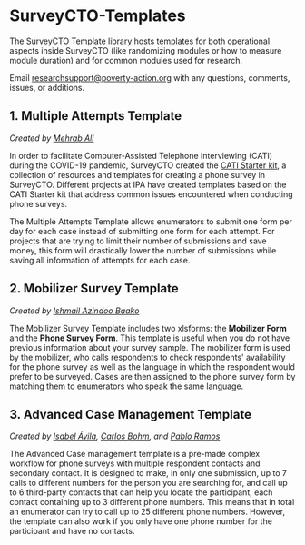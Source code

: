 # SurveyCTO-Templates

The SurveyCTO Template library hosts templates for both operational aspects inside SurveyCTO (like randomizing modules or how to measure module duration) and for common modules used for research. 

Email [researchsupport@poverty-action.org](mailto:poverty-action.org) with any questions, comments, issues, or additions.

## 1. Multiple Attempts Template
*Created by [Mehrab Ali](https://www.poverty-action.org/people/mehrab-ali)*

In order to facilitate Computer-Assisted Telephone Interviewing (CATI) during the COVID-19 pandemic, SurveyCTO created the [CATI Starter kit](https://support.surveycto.com/hc/en-us/articles/360044958494-Computer-Assisted-Telephone-Interviewing-CATI-starter-kit), a collection of resources and templates for creating a phone survey in SurveyCTO. Different projects at IPA have created templates based on the CATI Starter kit that address common issues encountered when conducting phone surveys.

The Multiple Attempts Template allows enumerators to submit one form per day for each case instead of submitting one form for each attempt. For projects that are trying to limit their number of submissions and save money, this form will drastically lower the number of submissions while saving all information of attempts for each case. 

## 2. Mobilizer Survey Template
*Created by [Ishmail Azindoo Baako](https://www.poverty-action.org/people/ishmail-azindoo-baako)*

The Mobilizer Survey Template includes two xlsforms: the __Mobilizer Form__ and the __Phone Survey Form__. This template is useful when you do not have previous information about your survey sample. The mobilizer form is used by the mobilizer, who calls respondents to check respondents' availability for the phone survey as well as the language in which the respondent would prefer to be surveyed. Cases are then assigned to the phone survey form by matching them to enumerators who speak the same language.

## 3. Advanced Case Management Template
*Created by [Isabel Ávila](https://www.poverty-action.org/people/isabel-%C3%A1vila), [Carlos Bohm](https://www.poverty-action.org/people/carlos-bohm), and [Pablo Ramos](https://www.poverty-action.org/people/pablo-ramos)*

The Advanced Case management template is a pre-made complex workflow for phone surveys with multiple respondent contacts and secondary contact. It is designed to make, in only one submission, up to 7 calls to different numbers for the person you are searching for, and call up to 6 third-party contacts that can help you locate the participant, each contact containing up to 3 different phone numbers. This means that in total an enumerator can try to call up to 25 different phone numbers. However, the template can also work if you only have one phone number for the participant and have no contacts.
